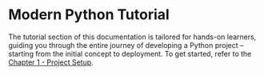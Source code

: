 # Modern Python Tutorial

The tutorial section of this documentation is tailored for hands-on learners, guiding you through the entire journey of developing a Python project – starting from the initial concept to deployment.
To get started, refer to the [Chapter 1 - Project Setup](project-setup.md%20).
